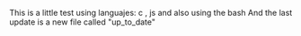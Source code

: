 This is a little test using languajes: c , js and also using the bash 
And the last update is a new file called "up_to_date"
